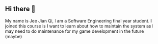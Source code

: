 ## Hi there 👋

My name is Jee Jian Qi, I am a Software Engineering final year student. I joined this course is I want to learn about how to maintain the system as I may need to do maintenance for my game development in the future (maybe)

